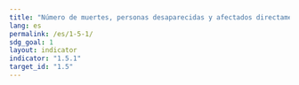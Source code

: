 ```yaml
---
title: "Número de muertes, personas desaparecidas y afectados directamente a consecuencia de desastres por cada 100.000 personas"
lang: es
permalink: /es/1-5-1/
sdg_goal: 1
layout: indicator
indicator: "1.5.1"
target_id: "1.5"
---
```


